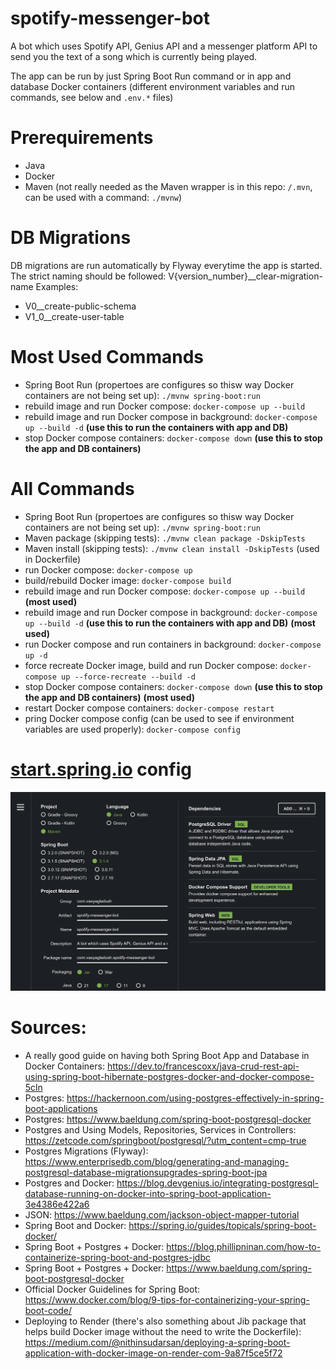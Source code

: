 # spotify-messenger-bot

A bot which uses Spotify API, Genius API and a messenger platform API to send you the text of a song which is currently being played.

The app can be run by just Spring Boot Run command or in app and database Docker containers (different environment variables and run commands, see below and `.env.*` files)

# Prerequirements

-   Java
-   Docker
-   Maven (not really needed as the Maven wrapper is in this repo: `/.mvn`, can be used with a command: `./mvnw`)

# DB Migrations
DB migrations are run automatically by Flyway everytime the app is started. The strict naming should be followed: 
V{version_number}__clear-migration-name
Examples:
- V0__create-public-schema
- V1_0__create-user-table

# Most Used Commands

-   Spring Boot Run (propertoes are configures so thisw way Docker containers are not being set up): `./mvnw spring-boot:run`
-   rebuild image and run Docker compose: `docker-compose up --build`
-   rebuild image and run Docker compose in background: `docker-compose up --build -d` **(use this to run the containers with app and DB)**
-   stop Docker compose containers: `docker-compose down` **(use this to stop the app and DB containers)**

# All Commands

-   Spring Boot Run (propertoes are configures so thisw way Docker containers are not being set up): `./mvnw spring-boot:run`
-   Maven package (skipping tests): `./mvnw clean package -DskipTests`
-   Maven install (skipping tests): `./mvnw clean install -DskipTests` (used in Dockerfile)
-   run Docker compose: `docker-compose up`
-   build/rebuild Docker image: `docker-compose build`
-   rebuild image and run Docker compose: `docker-compose up --build` **(most used)**
-   rebuild image and run Docker compose in background: `docker-compose up --build -d` **(use this to run the containers with app and DB)** **(most used)**
-   run Docker compose and run containers in background: `docker-compose up -d`
-   force recreate Docker image, build and run Docker compose: `docker-compose up --force-recreate --build -d`
-   stop Docker compose containers: `docker-compose down` **(use this to stop the app and DB containers)** **(most used)**
-   restart Docker compose containers: `docker-compose restart`
-   pring Docker compose config (can be used to see if environment variables are used properly): `docker-compose config`

# [start.spring.io](https://start.spring.io) config

![Sprint Start Config](spring-start-config.png)

# Sources:

-   A really good guide on having both Spring Boot App and Database in Docker Containers: https://dev.to/francescoxx/java-crud-rest-api-using-spring-boot-hibernate-postgres-docker-and-docker-compose-5cln
-   Postgres: https://hackernoon.com/using-postgres-effectively-in-spring-boot-applications
-   Postgres: https://www.baeldung.com/spring-boot-postgresql-docker
-   Postgres and Using Models, Repositories, Services in Controllers: https://zetcode.com/springboot/postgresql/?utm_content=cmp-true
-   Postgres Migrations (Flyway): https://www.enterprisedb.com/blog/generating-and-managing-postgresql-database-migrationsupgrades-spring-boot-jpa
-   Postgres and Docker: https://blog.devgenius.io/integrating-postgresql-database-running-on-docker-into-spring-boot-application-3e4386e422a6
-   JSON: https://www.baeldung.com/jackson-object-mapper-tutorial
-   Spring Boot and Docker: https://spring.io/guides/topicals/spring-boot-docker/
-   Spring Boot + Postgres + Docker: https://blog.phillipninan.com/how-to-containerize-spring-boot-and-postgres-jdbc
-   Spring Boot + Postgres + Docker: https://www.baeldung.com/spring-boot-postgresql-docker
-   Official Docker Guidelines for Spring Boot: https://www.docker.com/blog/9-tips-for-containerizing-your-spring-boot-code/
-   Deploying to Render (there's also something about Jib package that helps build Docker image without the need to write the Dockerfile): https://medium.com/@nithinsudarsan/deploying-a-spring-boot-application-with-docker-image-on-render-com-9a87f5ce5f72
